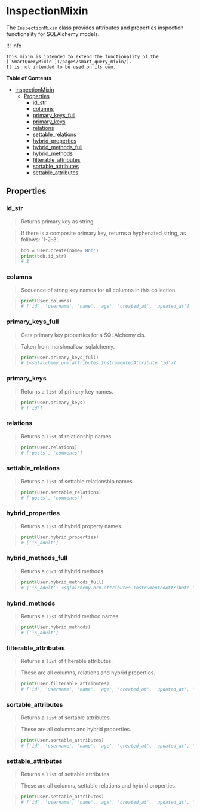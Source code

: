 # InspectionMixin

The `InspectionMixin` class provides attributes and properties inspection functionality for SQLAlchemy models.

!!! info

    This mixin is intended to extend the functionality of the [`SmartQueryMixin`](/pages/smart_query_mixin/).
    It is not intended to be used on its own.

**Table of Contents**

- [InspectionMixin](#inspectionmixin)
  - [Properties](#properties)
    - [id\_str](#id_str)
    - [columns](#columns)
    - [primary\_keys\_full](#primary_keys_full)
    - [primary\_keys](#primary_keys)
    - [relations](#relations)
    - [settable\_relations](#settable_relations)
    - [hybrid\_properties](#hybrid_properties)
    - [hybrid\_methods\_full](#hybrid_methods_full)
    - [hybrid\_methods](#hybrid_methods)
    - [filterable\_attributes](#filterable_attributes)
    - [sortable\_attributes](#sortable_attributes)
    - [settable\_attributes](#settable_attributes)

## Properties

### id_str
> Returns primary key as string.

> If there is a composite primary key, returns a hyphenated string,
> as follows: '1-2-3'.

> ```python
> bob = User.create(name='Bob')
> print(bob.id_str)
> # 1
> ```

### columns
> Sequence of string key names for all columns in this collection.

> ```python
> print(User.columns)
> # ['id', 'username', 'name', 'age', 'created_at', 'updated_at']
> ```

### primary_keys_full
> Gets primary key properties for a SQLAlchemy cls.

> Taken from marshmallow_sqlalchemy.

> ```python
> print(User.primary_keys_full)
> # [<sqlalchemy.orm.attributes.InstrumentedAttribute 'id'>]
> ```

### primary_keys
> Returns a `list` of primary key names.

> ```python
> print(User.primary_keys)
> # ['id']
> ```

### relations
> Returns a `list` of relationship names.

> ```python
> print(User.relations)
> # ['posts', 'comments']
> ```

### settable_relations
> Returns a `list` of settable relationship names.

> ```python
> print(User.settable_relations)
> # ['posts', 'comments']
> ```

### hybrid_properties
> Returns a `list` of hybrid property names.

> ```python
> print(User.hybrid_properties)
> # ['is_adult']
> ```

### hybrid_methods_full
> Returns a `dict` of hybrid methods.

> ```python
> print(User.hybrid_methods_full)
> # {'is_adult': <sqlalchemy.orm.attributes.InstrumentedAttribute 'is_adult'>}
> ```

### hybrid_methods
> Returns a `list` of hybrid method names.

> ```python
> print(User.hybrid_methods)
> # ['is_adult']
> ```

### filterable_attributes
> Returns a `list` of filterable attributes.

> These are all columns, relations and hybrid properties.

> ```python
> print(User.filterable_attributes)
> # ['id', 'username', 'name', 'age', 'created_at', 'updated_at', 'posts', 'comments', 'is_adult']
> ```

### sortable_attributes
> Returns a `list` of sortable attributes.

> These are all columns and hybrid properties.

> ```python
> print(User.sortable_attributes)
> # ['id', 'username', 'name', 'age', 'created_at', 'updated_at', 'is_adult']
> ```

### settable_attributes
> Returns a `list` of settable attributes.

> These are all columns, settable relations and hybrid properties.

> ```python
> print(User.settable_attributes)
> # ['id', 'username', 'name', 'age', 'created_at', 'updated_at', 'posts', 'comments', 'is_adult']
> ```
